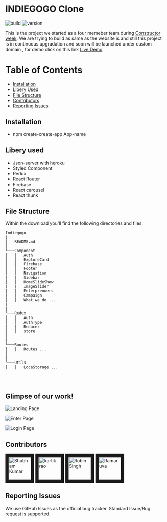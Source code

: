 # INDIEGOGO Clone

![build](https://img.shields.io/travis/USER/REPO.svg) ![version](https://img.shields.io/badge/version-1.0.0-blue.svg)  
<!--- ![Product Presentation Image](public/cover.png) --> 
This is the project we started as a four memeber team  during [Constructor week](https://www.indiegogo.com/about/what-we-do). We are trying to build as same as the website is and  still this project is in continuous upgradation and soon will be launched under custom domain , for demo click on this link [Live Demo](https://indiegogo.vercel.app/).
# Table of Contents

* [Installation](#installation)
* [Libery Used](#file-structure)
* [File Structure](#file-structure)
* [Contributors](#contributors)
* [Reporting Issues](#reporting-issues)


## Installation

* npm create-create-app App-name

## Libery used

* Json-server with heroku
* Styled Component
* Redux
* React Router
* Firebase
* React carousel
* React thunk

## File Structure

Within the download you'll find the following directories and files:

```
Indiegogo
|
│   README.md 
│
└───Component
│   │   Auth
│   │   ExploreCard
|   |   Firebase
│   │   Footer
│   │   Navigation
|   |   Sidebar
|   |   HomeSlideShow
|   |   ImageSlider
|   |   Enterprenuers
|   |   Campaign 
|   |   What we do ...
|              
|    
└───Redux
│   │   Auth
│   │   AuthType
|   |   Reducer
│   │   store
│  
|
└───Routes
│   │   Routes ...
│   
|    
└───Utils 
│   │   LocaStorage ...
   
    


```  

## Glimpse of our work!


![Landing Page](https://user-images.githubusercontent.com/34106521/114999094-2adcfd00-9ebf-11eb-9011-d92724f2abb7.png)

![Enter Page](https://user-images.githubusercontent.com/34106521/114999507-8c04d080-9ebf-11eb-9911-19282cd8a91d.png)



![Login Page](https://user-images.githubusercontent.com/34106521/114999644-adfe5300-9ebf-11eb-809b-e8f7d04c0d21.png)


## Contributors

<a href="../../../../shubham007kumar" target="_blank"><img src="https://avatars1.githubusercontent.com/u/34106521?s=460&v=4" alt="Shubham Kumar" width="70" height="70" border="10" /></a> 
<a href="../../../../surya-sd" target="_blank"><img src="https://avatars.githubusercontent.com/u/77038659?v=4" alt="kartik rao" width="70" height="70" border="10" /></a>
<a href="../../../../Bhargav1224" target="_blank"><img src="https://avatars.githubusercontent.com/u/77038785?v=4" alt="Robin Singh" width="70" height="70" border="10" /></a> 
<a href="../../../../mahi19071997" target="_blank"><img src="https://avatars.githubusercontent.com/u/75827469?v=4" alt="Ramaruva" width="70" height="70" border="10" /></a>

## Reporting Issues

We use GitHub Issues as the official bug tracker. Standard Issue/Bug request is supported.
